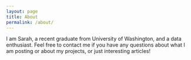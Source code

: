 ```yaml
---
layout: page
title: About
permalink: /about/
---
```


I am Sarah, a recent graduate from University of Washington, and a data enthusiast. Feel free to contact me if you have any questions about what I am posting or about my projects, or just interesting articles!
